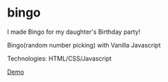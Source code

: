 # bingo
I made Bingo for my daughter's Birthday party!

Bingo(random number picking) with Vanilla Javascript

Technologies: HTML/CSS/Javascript


[Demo](https://bingo-carveler.vercel.app/)

